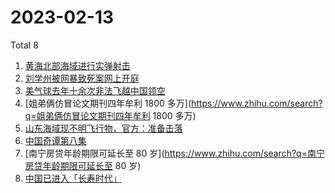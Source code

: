 # 2023-02-13

Total 8

<!-- BEGIN -->
<!-- UpdateTime Mon Feb 13 2023 22:04:04 GMT+0800 (China Standard Time) -->

1. [黄海北部海域进行实弹射击](https://www.zhihu.com/search?q=黄海北部海域进行实弹射击)
1. [刘学州被网暴致死案网上开庭](https://www.zhihu.com/search?q=刘学州被网暴致死案网上开庭)
1. [美气球去年十余次非法飞越中国领空](https://www.zhihu.com/search?q=美气球去年十余次非法飞越中国领空)
1. [姐弟俩仿冒论文期刊四年牟利 1800
   多万](https://www.zhihu.com/search?q=姐弟俩仿冒论文期刊四年牟利 1800 多万)
1. [山东海域现不明飞行物，官方：准备击落](https://www.zhihu.com/search?q=山东海域现不明飞行物，官方：准备击落)
1. [中国奇谭第八集](https://www.zhihu.com/search?q=中国奇谭第八集)
1. [南宁房贷年龄期限可延长至 80
   岁](https://www.zhihu.com/search?q=南宁房贷年龄期限可延长至 80 岁)
1. [中国已进入「长寿时代」](https://www.zhihu.com/search?q=中国已进入「长寿时代」)

<!-- END -->
